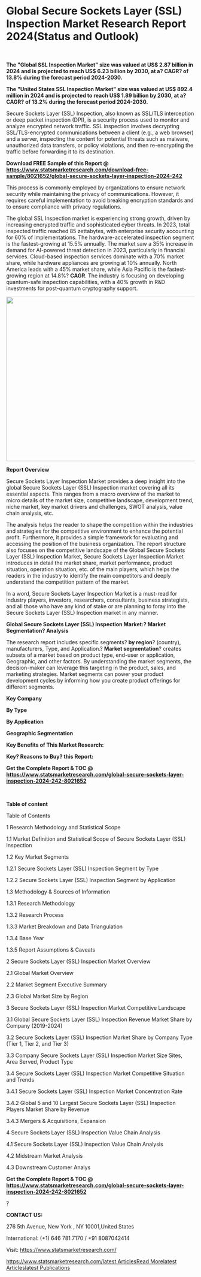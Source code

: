 <h1>Global Secure Sockets Layer (SSL) Inspection Market Research Report 2024(Status and Outlook)</h1><br/><p><strong>The "Global SSL Inspection Market" size was valued at US$ 2.87 billion in 2024 and is projected to reach US$ 6.23 billion by 2030, at a? <strong>CAGR</strong>? of 13.8% during the forecast period 2024-2030.</strong></p>
 
 
 
 <p><strong>The "United States SSL Inspection Market" size was valued at US$ 892.4 million in 2024 and is projected to reach US$ 1.89 billion by 2030, at a? <strong>CAGR</strong>? of 13.2% during the forecast period 2024-2030.</strong></p>
 
 
 
 <p>Secure Sockets Layer (SSL) Inspection, also known as SSL/TLS interception or deep packet inspection (DPI), is a security process used to monitor and analyze encrypted network traffic. SSL inspection involves decrypting SSL/TLS-encrypted communications between a client (e.g., a web browser) and a server, inspecting the content for potential threats such as malware, unauthorized data transfers, or policy violations, and then re-encrypting the traffic before forwarding it to its destination.</p>
 
 
 
 <p><strong>Download FREE Sample of this Report @ <a href="https://www.statsmarketresearch.com/download-free-sample/8021652/global-secure-sockets-layer-inspection-2024-242">https://www.statsmarketresearch.com/download-free-sample/8021652/global-secure-sockets-layer-inspection-2024-242</a></strong></p>
 
 
 
 <p>This process is commonly employed by organizations to ensure network security while maintaining the privacy of communications. However, it requires careful implementation to avoid breaking encryption standards and to ensure compliance with privacy regulations.</p>
 
 
 
 <p>The global SSL Inspection market is experiencing strong growth, driven by increasing encrypted traffic and sophisticated cyber threats. In 2023, total inspected traffic reached 85 zettabytes, with enterprise security accounting for 60% of implementations. The hardware-accelerated inspection segment is the fastest-growing at 15.5% annually. The market saw a 35% increase in demand for AI-powered threat detection in 2023, particularly in financial services. Cloud-based inspection services dominate with a 70% market share, while hardware appliances are growing at 10% annually. North America leads with a 45% market share, while Asia Pacific is the fastest-growing region at 14.8%? <strong><strong>CAGR</strong></strong>. The industry is focusing on developing quantum-safe inspection capabilities, with a 40% growth in R&D investments for post-quantum cryptography support.</p>
 
 
 
 <p><img alt="" src="https://www.24marketreports.com/assets/report-images/SecureSocketsLayerInspectionMarket.png" style="height:439px; width:731px" /></p>
 
 
 
 <p><strong>Report Overview</strong></p>
 
 
 
 <p>Secure Sockets Layer Inspection Market provides a deep insight into the global Secure Sockets Layer (SSL) Inspection market covering all its essential aspects. This ranges from a macro overview of the market to micro details of the market size, competitive landscape, development trend, niche market, key market drivers and challenges, SWOT analysis, value chain analysis, etc.</p>
 
 
 
 <p>The analysis helps the reader to shape the competition within the industries and strategies for the competitive environment to enhance the potential profit. Furthermore, it provides a simple framework for evaluating and accessing the position of the business organization. The report structure also focuses on the competitive landscape of the Global Secure Sockets Layer (SSL) Inspection Market, Secure Sockets Layer Inspection Market introduces in detail the market share, market performance, product situation, operation situation, etc. of the main players, which helps the readers in the industry to identify the main competitors and deeply understand the competition pattern of the market.</p>
 
 
 
 <p>In a word, Secure Sockets Layer Inspection Market is a must-read for industry players, investors, researchers, consultants, business strategists, and all those who have any kind of stake or are planning to foray into the Secure Sockets Layer (SSL) Inspection market in any manner.</p>
 
 
 
 <p><strong>Global Secure Sockets Layer (SSL) Inspection Market:? Market Segmentation? Analysis</strong></p>
 
 
 
 <p>The research report includes specific segments? <strong>by region</strong>? (country), manufacturers, Type, and Application.? <strong>Market segmentation</strong>? creates subsets of a market based on product type, end-user or application, Geographic, and other factors. By understanding the market segments, the decision-maker can leverage this targeting in the product, sales, and marketing strategies. Market segments can power your product development cycles by informing how you create product offerings for different segments.</p>
 
 
 
 <p><strong>Key Company</strong></p>
 
 
 
 <p><strong>By Type</strong></p>
 
 
 
 <p><strong><strong>By Application</strong></strong></p>
 
 
 
 <p><strong>Geographic Segmentation</strong></p>
 
 
 
 <p><strong>Key Benefits of This Market Research:</strong></p>
 
 
 
 <p><strong>Key? <strong>Reasons to Buy</strong>? this Report:</strong></p>
 
 
 
 <div><b>Get the Complete Report & TOC @ <a href="https://www.statsmarketresearch.com/global-secure-sockets-layer-inspection-2024-242-8021652">https://www.statsmarketresearch.com/global-secure-sockets-layer-inspection-2024-242-8021652</a></b></div>
 
 
 
 <p><br />
 
 <b>Table of content</b></p>
 
 
 
 <p>Table of Contents<br />
 
 1 Research Methodology and Statistical Scope<br />
 
 1.1 Market Definition and Statistical Scope of Secure Sockets Layer (SSL) Inspection<br />
 
 1.2 Key Market Segments<br />
 
 1.2.1 Secure Sockets Layer (SSL) Inspection Segment by Type<br />
 
 1.2.2 Secure Sockets Layer (SSL) Inspection Segment by Application<br />
 
 1.3 Methodology & Sources of Information<br />
 
 1.3.1 Research Methodology<br />
 
 1.3.2 Research Process<br />
 
 1.3.3 Market Breakdown and Data Triangulation<br />
 
 1.3.4 Base Year<br />
 
 1.3.5 Report Assumptions & Caveats<br />
 
 2 Secure Sockets Layer (SSL) Inspection Market Overview<br />
 
 2.1 Global Market Overview<br />
 
 2.2 Market Segment Executive Summary<br />
 
 2.3 Global Market Size by Region<br />
 
 3 Secure Sockets Layer (SSL) Inspection Market Competitive Landscape<br />
 
 3.1 Global Secure Sockets Layer (SSL) Inspection Revenue Market Share by Company (2019-2024)<br />
 
 3.2 Secure Sockets Layer (SSL) Inspection Market Share by Company Type (Tier 1, Tier 2, and Tier 3)<br />
 
 3.3 Company Secure Sockets Layer (SSL) Inspection Market Size Sites, Area Served, Product Type<br />
 
 3.4 Secure Sockets Layer (SSL) Inspection Market Competitive Situation and Trends<br />
 
 3.4.1 Secure Sockets Layer (SSL) Inspection Market Concentration Rate<br />
 
 3.4.2 Global 5 and 10 Largest Secure Sockets Layer (SSL) Inspection Players Market Share by Revenue<br />
 
 3.4.3 Mergers & Acquisitions, Expansion<br />
 
 4 Secure Sockets Layer (SSL) Inspection Value Chain Analysis<br />
 
 4.1 Secure Sockets Layer (SSL) Inspection Value Chain Analysis<br />
 
 4.2 Midstream Market Analysis<br />
 
 4.3 Downstream Customer Analys</p>
 
 
 
 <div><b>Get the Complete Report & TOC @ <a href="https://www.statsmarketresearch.com/global-secure-sockets-layer-inspection-2024-242-8021652">https://www.statsmarketresearch.com/global-secure-sockets-layer-inspection-2024-242-8021652</a></b></div>
 
 
 
 <p>? </p>
 
 
 
 <p><b>CONTACT US:</b><br />
 
 276 5th Avenue, New York , NY 10001,United States<br />
 
 International: (+1) 646 781 7170 / +91 8087042414<br />
 
 Visit: <a href="https://www.statsmarketresearch.com/">https://www.statsmarketresearch.com/</a><br />
 
 <a href="https://gyeongbokgung.com">https://www.statsmarketresearch.com/</a><a href="https://hallyeomaritime.com">latest Articles</a><a href="https://jingwansa.com">Read More</a><a href="https://nguoiviet.jp/">latest Articles</a><a href="https://www.intelmarketresearch.com/">latest Publications</a></p>